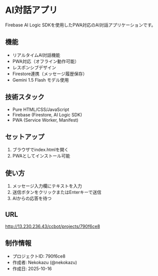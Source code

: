 # AI対話アプリ

Firebase AI Logic SDKを使用したPWA対応のAI対話アプリケーションです。

## 機能

- リアルタイムAI対話機能
- PWA対応（オフライン動作可能）
- レスポンシブデザイン
- Firestore連携（メッセージ履歴保存）
- Gemini 1.5 Flash モデル使用

## 技術スタック

- Pure HTML/CSS/JavaScript
- Firebase (Firestore, AI Logic SDK)
- PWA (Service Worker, Manifest)

## セットアップ

1. ブラウザでindex.htmlを開く
2. PWAとしてインストール可能

## 使い方

1. メッセージ入力欄にテキストを入力
2. 送信ボタンをクリックまたはEnterキーで送信
3. AIからの応答を待つ

## URL

http://13.230.236.43/ccbot/projects/790f6ce8

## 制作情報

- プロジェクトID: 790f6ce8
- 作成者: Nekokazu (@nekokazu)
- 作成日: 2025-10-16
